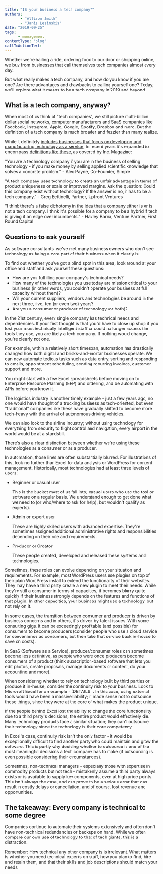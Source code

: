 ```yaml
---
title: "IS your business a tech company?"
authors:
       - "Allison Smith"
       - "Janis Lesinskis"
date: "2019-09-25"
tags:
      - management
contentType: "blog"
callToActionText: 
---
```


Whether we're hailing a ride, ordering food to our door or shopping online, we buy from businesses that call themselves tech companies almost every day.

But what really makes a tech company, and how do you know if you are one? Are there advantages and drawbacks to calling yourself one? Today, we'll explore what it means to be a tech company in 2019 and beyond.

## What is a tech company, anyway?

When most of us think of "tech companies", we still picture multi-billion dollar social networks, computer manufacturers and SaaS companies like Facebook, Instagram, Apple, Google, Spotify, Dropbox and more. But the definition of a tech company is much broader and fuzzier than many realize. 

While it definitely [includes businesses that focus on developing and manufacturing technology as a service](https://en.wikipedia.org/wiki/Technology_company), in recent years it's expanded to encompass [definitions like these](https://www.inc.com/magazine/201605/marli-guzzetta/tech-company-definition.html), as covered by Inc. Magazine:

"You are a technology company if you are in the business of selling technology - if you make money by selling applied scientific knowledge that solves a concrete problem."  - Alex Payne, Co-Founder, Simple 

"A tech company uses technology to create an unfair advantage in terms of product uniqueness or scale or improved margins. Ask the question: Could this company exist without technology? If the answer is no, it has to be a tech company." - Greg Bettinelli, Partner, Upfront Ventures

"I think there's a false dichotomy in the idea that a company either is or is not a tech company. I think it's possible for a company to be a hybrid if tech is giving it an edge over incumbents." - Hayley Barna, Venture Partner, First Round Capital

## Questions to ask yourself

As software consultants, we've met many business owners who don't see technology as being a core part of their business when it clearly is. 

To find out whether you've got a blind spot in this area, look around at your office and staff and ask yourself these questions: 

- How are you fulfilling your company's technical needs? 
- How many of the technologies you use today are mission critical to your business (in other words, you couldn't operate your business at full capacity without them)?
- Will your current suppliers, vendors and technologies be around in the next three, five, ten (or even two) years?
- Are you a consumer or producer of technology (or both)?

In the 21st century, every single company has technical needs and dependencies. If your first thought is that you'd have to close up shop if you lost your most technically intelligent staff or could no longer access the tools they use, you are likely a tech company. If nothing would change, you're clearly not one.

For example, within a relatively short timespan, automation has drastically changed how both digital and bricks-and-mortar businesses operate. We can now automate tedious tasks such as data entry, sorting and responding to emails, appointment scheduling, sending recurring invoices, customer support and more. 

You might start with a few Excel spreadsheets before moving on to Enterprise Resource Planning (ERP) and ordering, and be automating with APIs before you know it. 

The logistics industry is another timely example - just a few years ago, no one would have thought of a trucking business as tech-oriented, but even "traditional" companies like these have gradually shifted to become more tech-heavy with the arrival of autonomous driving vehicles. 

We can also look to the airline industry; without using technology for everything from security to flight control and navigation, every airport in the world would be at a standstill. 

There's also a clear distinction between whether we're using these technologies as a consumer or as a producer. 

In automation, those lines are often substantially blurred. For illustrations of this, look no further than Excel for data analysis or WordPress for content management. Historically, most technologies had at least three levels of users:

- Beginner or casual user 

  This is the bucket most of us fall into; casual users who use the tool or software on a regular basis. We understand enough to get done what we need to (or who/where to ask for help), but wouldn't qualify as experts). 

- Admin or expert user 

  These are highly skilled users with advanced expertise. They're sometimes assigned additional administrative rights and responsibilities depending on their role and requirements.

- Producer or Creator 

  These people created, developed and released these systems and technologies. 

Sometimes, these roles can evolve depending on your situation and requirements. For example, most WordPress users use plugins on top of their plain WordPress install to extend the functionality of their websites. They may have a third party create a new plugin to meet their needs. While they're still a consumer in terms of capacities, it becomes blurry quite quickly if their business strongly depends on the features and functions of that plugin. In other capacities, your business might use a technology, but not rely on it. 

In some cases, the transition between consumer and producer is driven by business concerns and in others, it's driven by talent issues. With some consulting gigs, it can be exceedingly profitable (and possible) for consumers to become producers (consider people who use a cloud service for convenience as consumers, but then take that service back in-house to save on costs). 

In SaaS (Software as a Service), producer/consumer roles can sometimes become less definitive, as people who were once producers become consumers of a product (think subscription-based software that lets you edit photos, create proposals, manage documents or content, do your accounting and more).

When considering whether to rely on technology built by third parties or produce it in-house, consider the continuity risk to your business. Look to Microsoft Excel for an example - (DETAILS) . In this case, using external tools would have been a massive liability; it made sense not to outsource these things, since they were at the core of what makes the product unique. 

If the people behind Excel lost the ability to change the core functionality due to a third party's decisions, the entire product would effectively die. Many technology products face a similar situation; they can't outsource their technology since the technology is their core competency. 

In Excel's case, continuity risk isn't the only factor - it would be exceptionally difficult to find another party who could maintain and grow the software. This is partly why deciding whether to outsource is one of the most meaningful decisions a tech company has to make (if outsourcing is even possible considering their circumstances). 

Sometimes, non-technical managers - especially those with expertise in commodity products but not tech - mistakenly assume a third party always exists or is available to supply key components, even at high price points. This isn't always the case, and can prove to be a serious error that can result in costly delays or cancellation, and of course, lost revenue and opportunities.



## The takeaway: Every company is technical to some degree 

Companies continue to automate their systems extensively and often don't have non-technical redundancies or backups on hand. While we often compare our own use of technology to that of tech giants, this is a distraction. 

Remember: How technical any other company is is irrelevant. What matters is whether you need technical experts on staff, how you plan to find, hire and retain them, and that their skills and job descriptions should match your needs.

